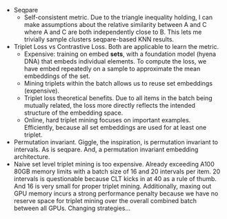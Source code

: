 - Seqpare
  - Self-consistent metric. Due to the triangle inequality holding, I can make assumptions about the relative similarity between A and C where A and C are both independently close to B. This lets me trivially sample clusters seqpare-based KNN results.
- Triplet Loss vs Contrastive Loss. Both are applicable to learn the metric.
  - Expensive: training on embed **sets**, with a foundation model (hyena DNA) that embeds individual elements. To compute the loss, we have embed repeatedly on a sample to approximate the mean embeddings of the set.
  - Mining triplets within the batch allows us to reuse set embeddings (expensive).
  - Triplet loss theoretical benefits. Due to all items in the batch being mutually related, the loss more directly reflects the intended structure of the embedding space.
  - Online, hard triplet mining focuses on important examples. Efficiently, because all set embeddings are used for at least one triplet.
- Permutation invariant. Giggle, the inspiration, is permutation invariant to intervals. As is seqpare. And, a permutation invariant embedding architecture.
- Naive set level triplet mining is too expensive. Already exceeding A100 80GB memory limits with a batch size of 16 and 20 intervals per item. 20 intervals is questionable because CLT kicks in at 40 as a rule of thumb. And 16 is very small for proper triplet mining. Additionally, maxing out GPU memory incurs a strong performance penalty because we have no reserve space for triplet mining over the overall combined batch between all GPUs. Changing strategies...
